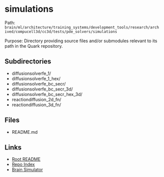 # simulations

Path: `brain/ml/architecture/training_systems/development_tools/research/archived/compucell3d/cc3d/tests/pde_solvers/simulations`

Purpose: Directory providing source files and/or submodules relevant to its path in the Quark repository.

## Subdirectories
- diffusionsolverfe_1/
- diffusionsolverfe_1_hex/
- diffusionsolverfe_bc_secr/
- diffusionsolverfe_bc_secr_3d/
- diffusionsolverfe_bc_secr_hex_3d/
- reactiondiffusion_2d_fn/
- reactiondiffusion_3d_fn/

## Files
- README.md

## Links
- [Root README](../../../../../../../../../../../README.md)
- [Repo Index](../../../../../../../../../../../repo_index.json)
- [Brain Simulator](../../../../../../../../../../../brain/architecture/brain_simulator.py)
